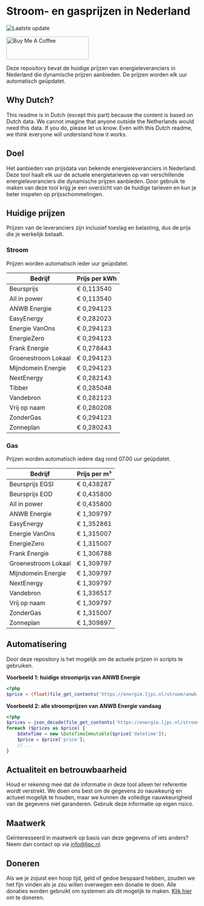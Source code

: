 # Stroom- en gasprijzen in Nederland

![Laatste update](https://img.shields.io/badge/laatste%20update-2025--03--01%2016%3A00%20CET-brightgreen)

<a href="https://www.buymeacoffee.com/Lars-" target="_blank"><img src="https://cdn.buymeacoffee.com/buttons/v2/default-orange.png" alt="Buy Me A Coffee" height="60" style="height: 60px !important;width: 217px !important;" ></a>

Deze repository bevat de huidige prijzen van energieleveranciers in Nederland die dynamische prijzen aanbieden. De prijzen worden elk uur automatisch geüpdatet.

## Why Dutch?

This readme is in Dutch (except this part) because the content is based on Dutch data. We cannot imagine that anyone outside the Netherlands would need this data. If you do, please let us know. Even with this Dutch readme, we think
everyone will understand how it works.

## Doel

Het aanbieden van prijsdata van bekende energieleveranciers in Nederland. Deze tool haalt elk uur de actuele energietarieven op van verschillende energieleveranciers die dynamische prijzen aanbieden. Door gebruik te maken van deze tool
krijg je een overzicht van de huidige tarieven en kun je beter inspelen op prijsschommelingen.

## Huidige prijzen

Prijzen van de leveranciers zijn inclusief toeslag en belasting, dus de prijs die je werkelijk betaalt.

### Stroom

Prijzen worden automatisch ieder uur geüpdatet.

 Bedrijf | Prijs per kWh 
---------|---------------
Beursprijs | € 0,113540
All in power | € 0,113540
ANWB Energie | € 0,294123
EasyEnergy | € 0,282023
Energie VanOns | € 0,294123
EnergieZero | € 0,294123
Frank Energie | € 0,278443
Groenestroom Lokaal | € 0,294123
Mijndomein Energie | € 0,294123
NextEnergy | € 0,282143
Tibber | € 0,285048
Vandebron | € 0,282123
Vrij op naam | € 0,280208
ZonderGas | € 0,294123
Zonneplan | € 0,280243


### Gas

Prijzen worden automatisch iedere dag rond 07.00 uur geüpdatet.

 Bedrijf | Prijs per m³ 
---------|--------------
Beursprijs EGSI | € 0,438287
Beursprijs EOD | € 0,435800
All in power | € 0,435800
ANWB Energie | € 1,309797
EasyEnergy | € 1,352861
Energie VanOns | € 1,315007
EnergieZero | € 1,315007
Frank Energie | € 1,306788
Groenestroom Lokaal | € 1,309797
Mijndomein Energie | € 1,309797
NextEnergy | € 1,309797
Vandebron | € 1,336517
Vrij op naam | € 1,309797
ZonderGas | € 1,315007
Zonneplan | € 1,309897


## Automatisering

Door deze repository is het mogelijk om de actuele prijzen in scripts te gebruiken.

**Voorbeeld 1: huidige stroomprijs van ANWB Energie**

```php
<?php
$price = (float)file_get_contents('https://energie.ljpc.nl/stroom/anwb-energie-nu.txt');

```

**Voorbeeld 2: alle stroomprijzen van ANWB Energie vandaag**

```php
<?php
$prices = json_decode(file_get_contents('https://energie.ljpc.nl/stroom/all-in-power-vandaag.json'),true);
foreach ($prices as $price) {
    $dateTime = new \DateTimeImmutable($price['datetime']);
    $price = $price['price'];
    // ...
}
```

## Actualiteit en betrouwbaarheid

Houd er rekening mee dat de informatie in deze tool alleen ter referentie wordt verstrekt. We doen ons best om de gegevens zo nauwkeurig en actueel mogelijk te houden, maar we kunnen de volledige nauwkeurigheid van de gegevens niet
garanderen. Gebruik deze informatie op eigen risico.

## Maatwerk

Geïnteresseerd in maatwerk op basis van deze gegevens of iets anders? Neem dan contact op
via [info@ljpc.nl](mailto:info@ljpc.nl?subject=Energie%20prijzen).

## Doneren

Als we je zojuist een hoop tijd, geld of gedoe bespaard hebben, zouden we het fijn vinden als je zou willen overwegen een
donatie te doen. Alle donaties worden gebruikt om systemen als dit mogelijk te
maken. [Klik hier](https://www.buymeacoffee.com/Lars-) om te doneren.
